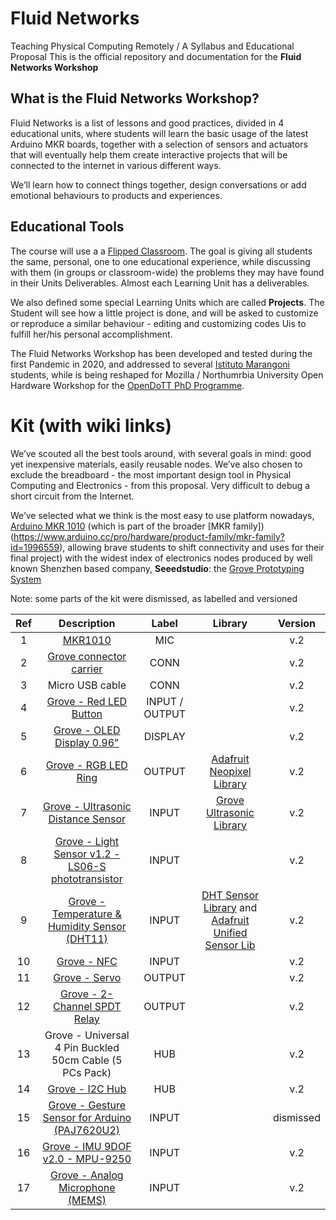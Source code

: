 # Fluid Networks
Teaching Physical Computing Remotely / A Syllabus and Educational Proposal
This is the official repository and documentation for the **Fluid Networks Workshop**

## What is the Fluid Networks Workshop?

Fluid Networks is a list of lessons and good practices, divided in 4 educational units, where students will learn the basic usage of the latest Arduino MKR boards, together with a selection of sensors and actuators that will eventually help them create interactive projects that will be connected to the internet in various different ways.

We’ll learn how to connect things together, design conversations or add emotional behaviours to products and experiences.

## Educational Tools

The course will use a a [Flipped Classroom](https://en.wikipedia.org/wiki/Flipped_classroom).
The goal is giving all students the same, personal, one to one educational experience, while discussing with them (in groups or classroom-wide) the problems they may have found in their Units Deliverables. Almost each Learning Unit has a deliverables.

We also defined some special Learning Units which are called **Projects**. The Student will see how a little project is done, and will be asked to customize or reproduce a similar behaviour - editing and customizing codes Uis to fulfill her/his personal accomplishment.

The Fluid Networks Workshop has been developed and tested during the first Pandemic in 2020, and addressed to several [Istituto Marangoni](https://www.istitutomarangoni.com/en) students, while is being reshaped for Mozilla / Northumrbia University Open Hardware Workshop for the [OpenDoTT PhD Programme](https://opendott.org/).    

# Kit (with wiki links)

We’ve scouted all the best tools around, with several goals in mind: good yet inexpensive materials, easily reusable nodes. We’ve also chosen to exclude the breadboard - the most important design tool in Physical Computing and Electronics - from this proposal. Very difficult to debug a short circuit from the Internet.

We’ve selected what we think is the most easy to use platform nowadays, [Arduino MKR 1010](https://store.arduino.cc/arduino-mkr-wifi-1010) (which is part of the broader [MKR family])(https://www.arduino.cc/pro/hardware/product-family/mkr-family?id=1996559), allowing brave students to shift connectivity and uses for their final project) with the widest index of electronics nodes produced by well known Shenzhen based company, **Seeedstudio**: the [Grove Prototyping System](http://wiki.seeedstudio.com/Grove_System/)


Note: some parts of the kit were dismissed, as labelled and versioned

| Ref | Description |      Label     |  Library | Version |
|:---:|:-------------------------------------------------------:|:--------------:|:-:|:-:|
|   1 |                         [MKR1010](https://store.arduino.cc/arduino-mkr-wifi-1010)                         |       MIC      |   | v.2
|   2 |                  [Grove connector carrier](https://www.arduino.cc/en/Guide/MKRConnectorCarrier)                 |      CONN      |   | v.2
|   3 |                     Micro USB cable                     |      CONN      |   | v.2
|   4 |                  [Grove - Red LED Button](https://wiki.seeedstudio.com/Grove-LED_Button/)                 | INPUT / OUTPUT |   | v.2
|   5 |                [Grove - OLED Display 0.96"](https://wiki.seeedstudio.com/Grove-OLED-Display-0.96-SSD1315/)               |     DISPLAY    |   | v.2
|   6 |                   [Grove - RGB LED Ring](https://wiki.seeedstudio.com/Grove%20-%20RGB%20LED%20Ring%20%2820%20-%20WS2813%20Mini%29/)                  |     OUTPUT     |  [Adafruit Neopixel Library](https://github.com/adafruit/adafruit_NeoPixel)  | v.2
|   7 |            [Grove - Ultrasonic Distance Sensor](https://wiki.seeedstudio.com/Grove-Ultrasonic_Ranger/)           |      INPUT     |  [Grove Ultrasonic Library](https://github.com/Seeed-Studio/Seeed_Arduino_UltrasonicRanger/archive/master.zip) | v.2
|   8 |    [Grove - Light Sensor v1.2 - LS06-S phototransistor](https://wiki.seeedstudio.com/Grove-Light_Sensor/)   |      INPUT     |   | v.2
|   9 |      [Grove - Temperature & Humidity Sensor (DHT11)](https://wiki.seeedstudio.com/Grove-TemperatureAndHumidity_Sensor/)      |      INPUT     | [DHT Sensor Library](https://github.com/adafruit/DHT-sensor-library) and [Adafruit Unified Sensor Lib](https://github.com/adafruit/Adafruit_Sensor)  | v.2
|  10 |                       [Grove - NFC](https://wiki.seeedstudio.com/Grove_NFC/)                       |      INPUT     |   | v.2
|  11 |                      [Grove - Servo](https://wiki.seeedstudio.com/Grove-Servo/)                      |     OUTPUT     |   | v.2
|  12 |               [Grove - 2-Channel SPDT Relay](https://wiki.seeedstudio.com/Grove-2-Channel_SPDT_Relay/)              |     OUTPUT     |   | v.2
|  13 | Grove - Universal 4 Pin Buckled 50cm Cable (5 PCs Pack) |       HUB      |   | v.2
|  14 |                     [Grove - I2C Hub](https://wiki.seeedstudio.com/Grove-I2C_Hub/)                     |       HUB      |   | v.2
|  15 |      [Grove - Gesture Sensor for Arduino (PAJ7620U2)](https://wiki.seeedstudio.com/Grove-Gesture_v1.0/)     |      INPUT     |   | dismissed
|  16 |[Grove - IMU 9DOF v2.0 - MPU-9250](https://wiki.seeedstudio.com/Grove-IMU_9DOF_v2.0/)| INPUT |   | v.2
|  17 |[Grove - Analog Microphone (MEMS)](https://wiki.seeedstudio.com/Grove-Analog-Microphone/) |INPUT |  | v.2
